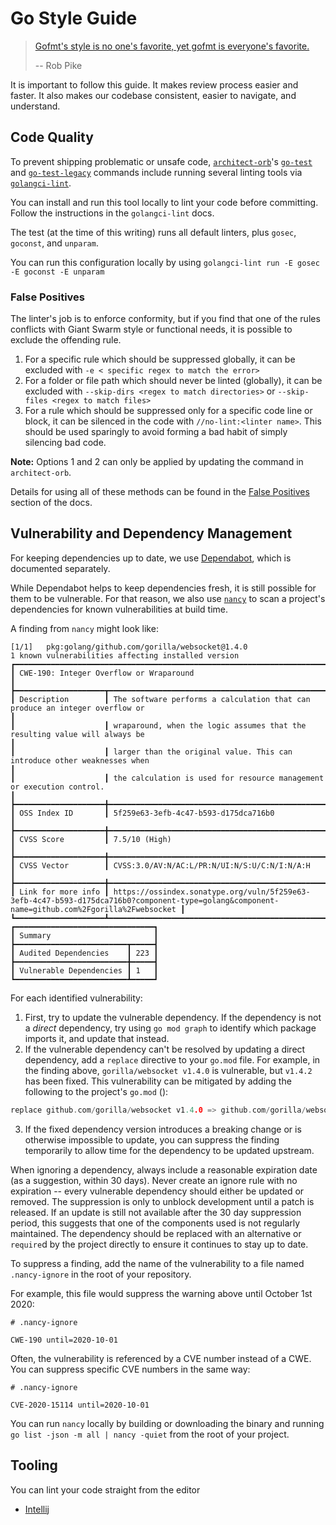 # Go Style Guide

> [Gofmt's style is no one's favorite, yet gofmt is everyone's favorite.](https://www.youtube.com/watch?v=PAAkCSZUG1c&t=8m43s)
>
> -- Rob Pike

It is important to follow this guide. It makes review process easier and
faster. It also makes our codebase consistent, easier to navigate, and
understand.

## Code Quality

To prevent shipping problematic or unsafe code, [`architect-orb`](https://github.com/giantswarm/architect-orb)'s
[`go-test`](https://github.com/giantswarm/architect-orb/blob/master/src/commands/go-test.yaml) and
[`go-test-legacy`](https://github.com/giantswarm/architect-orb/blob/master/src/commands/go-test-legacy.yaml)
commands include running several linting tools via [`golangci-lint`](https://github.com/golangci/golangci-lint).

You can install and run this tool locally to lint your code before committing. Follow the instructions in the `golangci-lint` docs.

The test (at the time of this writing) runs all default linters, plus `gosec`, `goconst`, and `unparam`.

You can run this configuration locally by using `golangci-lint run -E gosec -E goconst -E unparam`

### False Positives

The linter's job is to enforce conformity, but if you find that one of the rules conflicts with Giant Swarm style or functional needs,
it is possible to exclude the offending rule.

1. For a specific rule which should be suppressed globally,
it can be excluded with `-e < specific regex to match the error>`
2. For a folder or file path which should never be linted (globally),
it can be excluded with `--skip-dirs <regex to match directories>`
or `--skip-files <regex to match files>`
3. For a rule which should be suppressed only for a specific code line or block,
it can be silenced in the code with `//no-lint:<linter name>`.
This should be used sparingly to avoid forming a bad habit of simply silencing bad code.

**Note:** Options 1 and 2 can only be applied by updating the command in `architect-orb`.

Details for using all of these methods can be found in the
[False Positives](https://github.com/golangci/golangci-lint#false-positives) section of the docs.

## Vulnerability and Dependency Management

For keeping dependencies up to date, we use [Dependabot](../github/dependabot), which is documented separately.

While Dependabot helps to keep dependencies fresh, it is still possible for them to be vulnerable.
For that reason, we also use [`nancy`](https://github.com/sonatype-nexus-community/nancy) to scan a project's dependencies for known vulnerabilities at build time.

A finding from `nancy` might look like:

```shell
[1/1]	pkg:golang/github.com/gorilla/websocket@1.4.0
1 known vulnerabilities affecting installed version 
┏━━━━━━━━━━━━━━━━━━━━━━━━━━━━━━━━━━━━━━━━━━━━━━━━━━━━━━━━━━━━━━━━━━━━━━━━━━━━━━━━━━━━━━━━━━━━━━━━━━━━━━━━━━━━━━━━━━━━━━━━━━━━━━━━━━━━━━━━━━━━━━━━━━━━━━━━━━━━━━━━━━━━┓
┃ CWE-190: Integer Overflow or Wraparound                                                                                                                            ┃
┣━━━━━━━━━━━━━━━━━━━━┳━━━━━━━━━━━━━━━━━━━━━━━━━━━━━━━━━━━━━━━━━━━━━━━━━━━━━━━━━━━━━━━━━━━━━━━━━━━━━━━━━━━━━━━━━━━━━━━━━━━━━━━━━━━━━━━━━━━━━━━━━━━━━━━━━━━━━━━━━━━━━━━┫
┃ Description        ┃ The software performs a calculation that can produce an integer overflow or                                                                   ┃
┃                    ┃ wraparound, when the logic assumes that the resulting value will always be                                                                    ┃
┃                    ┃ larger than the original value. This can introduce other weaknesses when                                                                      ┃
┃                    ┃ the calculation is used for resource management or execution control.                                                                         ┃
┣━━━━━━━━━━━━━━━━━━━━╋━━━━━━━━━━━━━━━━━━━━━━━━━━━━━━━━━━━━━━━━━━━━━━━━━━━━━━━━━━━━━━━━━━━━━━━━━━━━━━━━━━━━━━━━━━━━━━━━━━━━━━━━━━━━━━━━━━━━━━━━━━━━━━━━━━━━━━━━━━━━━━━┫
┃ OSS Index ID       ┃ 5f259e63-3efb-4c47-b593-d175dca716b0                                                                                                          ┃
┣━━━━━━━━━━━━━━━━━━━━╋━━━━━━━━━━━━━━━━━━━━━━━━━━━━━━━━━━━━━━━━━━━━━━━━━━━━━━━━━━━━━━━━━━━━━━━━━━━━━━━━━━━━━━━━━━━━━━━━━━━━━━━━━━━━━━━━━━━━━━━━━━━━━━━━━━━━━━━━━━━━━━━┫
┃ CVSS Score         ┃ 7.5/10 (High)                                                                                                                                 ┃
┣━━━━━━━━━━━━━━━━━━━━╋━━━━━━━━━━━━━━━━━━━━━━━━━━━━━━━━━━━━━━━━━━━━━━━━━━━━━━━━━━━━━━━━━━━━━━━━━━━━━━━━━━━━━━━━━━━━━━━━━━━━━━━━━━━━━━━━━━━━━━━━━━━━━━━━━━━━━━━━━━━━━━━┫
┃ CVSS Vector        ┃ CVSS:3.0/AV:N/AC:L/PR:N/UI:N/S:U/C:N/I:N/A:H                                                                                                  ┃
┣━━━━━━━━━━━━━━━━━━━━╋━━━━━━━━━━━━━━━━━━━━━━━━━━━━━━━━━━━━━━━━━━━━━━━━━━━━━━━━━━━━━━━━━━━━━━━━━━━━━━━━━━━━━━━━━━━━━━━━━━━━━━━━━━━━━━━━━━━━━━━━━━━━━━━━━━━━━━━━━━━━━━━┫
┃ Link for more info ┃ https://ossindex.sonatype.org/vuln/5f259e63-3efb-4c47-b593-d175dca716b0?component-type=golang&component-name=github.com%2Fgorilla%2Fwebsocket ┃
┗━━━━━━━━━━━━━━━━━━━━┻━━━━━━━━━━━━━━━━━━━━━━━━━━━━━━━━━━━━━━━━━━━━━━━━━━━━━━━━━━━━━━━━━━━━━━━━━━━━━━━━━━━━━━━━━━━━━━━━━━━━━━━━━━━━━━━━━━━━━━━━━━━━━━━━━━━━━━━━━━━━━━━┛
┏━━━━━━━━━━━━━━━━━━━━━━━━━━━━━━━┓
┃ Summary                       ┃
┣━━━━━━━━━━━━━━━━━━━━━━━━━┳━━━━━┫
┃ Audited Dependencies    ┃ 223 ┃
┣━━━━━━━━━━━━━━━━━━━━━━━━━╋━━━━━┫
┃ Vulnerable Dependencies ┃ 1   ┃
┗━━━━━━━━━━━━━━━━━━━━━━━━━┻━━━━━┛

```

For each identified vulnerability:

1. First, try to update the vulnerable dependency. If the dependency is not a _direct_ dependency, try using `go mod graph` to identify which package imports it, and update that instead.
2. If the vulnerable dependency can't be resolved by updating a direct dependency, add a `replace` directive to your `go.mod` file.
For example, in the finding above, `gorilla/websocket v1.4.0` is vulnerable, but `v1.4.2` has been fixed.
This vulnerability can be mitigated by adding the following to the project's `go.mod` ():

 ```go
 replace github.com/gorilla/websocket v1.4.0 => github.com/gorilla/websocket v1.4.2
 ```

3. If the fixed dependency version introduces a breaking change or is otherwise impossible to update, you can suppress the finding temporarily to allow time for the dependency to be updated upstream.

When ignoring a dependency, always include a reasonable expiration date (as a suggestion, within 30 days).
Never create an ignore rule with no expiration -- every vulnerable dependency should either be updated or removed.
The suppression is only to unblock development until a patch is released.
If an update is still not available after the 30 day suppression period, this suggests that one of the components used is not regularly maintained. The dependency should be replaced with an alternative or `require`d by the project directly to ensure it continues to stay up to date.

To suppress a finding, add the name of the vulnerability to a file named `.nancy-ignore` in the root of your repository.

For example, this file would suppress the warning above until October 1st 2020:

```text
# .nancy-ignore

CWE-190 until=2020-10-01
```

Often, the vulnerability is referenced by a CVE number instead of a CWE.
You can suppress specific CVE numbers in the same way:

```text
# .nancy-ignore

CVE-2020-15114 until=2020-10-01
```

You can run `nancy` locally by building or downloading the binary and running `go list -json -m all | nancy -quiet` from the root of your project.

## Tooling

You can lint your code straight from the editor
- [Intellij](./intellij.md)
